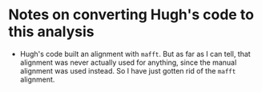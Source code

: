 # Notes on converting Hugh's code to this analysis
* Hugh's code built an alignment with `mafft`. But as far as I can tell, that alignment was never actually used for anything, since the manual alignment was used instead. So I have just gotten rid of the `mafft` alignment.
